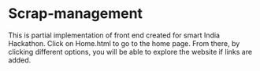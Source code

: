 # Scrap-management
This is partial implementation of front end created for smart India Hackathon. 
Click on Home.html to go to the home page.
From there, by clicking different options, you will be able to explore the website if links are added.
